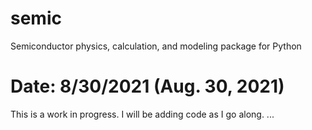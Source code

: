 # semic
Semiconductor physics, calculation, and modeling package for Python

# Date: 8/30/2021 (Aug. 30, 2021)
This is a work in progress. I will be adding code as I go along.
...
